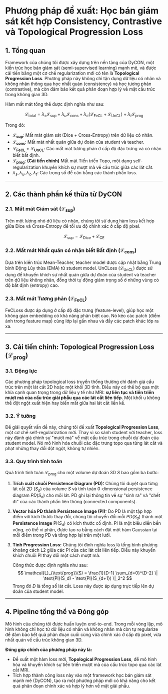 # Phương pháp đề xuất: Học bán giám sát kết hợp Consistency, Contrastive và Topological Progression Loss

## 1. Tổng quan

Framework của chúng tôi được xây dựng trên nền tảng của DyCON, một kiến trúc học bán giám sát (semi-supervised learning) mạnh mẽ, và được cải tiến bằng một cơ chế regularization mới có tên là **Topological Progression Loss**. Phương pháp này không chỉ tận dụng dữ liệu có nhãn và không nhãn thông qua học nhất quán (consistency) và học tương phản (contrastive), mà còn đảm bảo kết quả phân đoạn hợp lý về mặt cấu trúc trong không gian 3D.

Hàm mất mát tổng thể được định nghĩa như sau:

$$
\mathcal{L}_{\text{total}} = \lambda_s \mathcal{L}_{\text{sup}} + \lambda_u \mathcal{L}_{\text{cons}} + \lambda_{c} (\mathcal{L}_{\text{FeCL}} + \mathcal{L}_{\text{UnCL}}) + \lambda_t \mathcal{L}_{\text{prog}}
$$

Trong đó:
- **$\mathcal{L}_{\text{sup}}$**: Mất mát giám sát (Dice + Cross-Entropy) trên dữ liệu có nhãn.
- **$\mathcal{L}_{\text{cons}}$**: Mất mát nhất quán giữa dự đoán của student và teacher.
- **$\mathcal{L}_{\text{FeCL}} + \mathcal{L}_{\text{UnCL}}$**: Các mất mát tương phản ở cấp độ đặc trưng và có nhận biết bất định.
- **$\mathcal{L}_{\text{prog}}$**: **(Cải tiến chính)** Mất mát Tiến triển Topo, một dạng self-regularization khuyến khích sự mượt mà về cấu trúc giữa các lát cắt.
- $\lambda_s, \lambda_u, \lambda_c, \lambda_t$: Các trọng số để cân bằng các thành phần loss.

---

## 2. Các thành phần kế thừa từ DyCON

### 2.1. Mất mát Giám sát ($\mathcal{L}_{\text{sup}}$)
Trên một lượng nhỏ dữ liệu có nhãn, chúng tôi sử dụng hàm loss kết hợp giữa Dice và Cross-Entropy để tối ưu độ chính xác ở cấp độ pixel.

$$
\mathcal{L}_{\text{sup}} = \mathcal{L}_{\text{Dice}} + \mathcal{L}_{\text{CE}}
$$

### 2.2. Mất mát Nhất quán có nhận biết Bất định ($\mathcal{L}_{\text{cons}}$)
Dựa trên kiến trúc Mean-Teacher, teacher model được cập nhật bằng Trung bình Động Lũy thừa (EMA) từ student model. UnCLoss ($\mathcal{L}_{\text{UnCL}}$) được sử dụng để khuyến khích sự nhất quán giữa dự đoán của student và teacher trên dữ liệu không nhãn, đồng thời tự động giảm trọng số ở những vùng có độ bất định (entropy) cao.

### 2.3. Mất mát Tương phản ($\mathcal{L}_{\text{FeCL}}$)
FeCLoss được áp dụng ở cấp độ đặc trưng (feature-level), giúp học một không gian embedding có khả năng phân biệt cao. Nó kéo các patch (điểm ảnh trong feature map) cùng lớp lại gần nhau và đẩy các patch khác lớp ra xa.

---

## 3. Cải tiến chính: Topological Progression Loss ($\mathcal{L}_{\text{prog}}$)

### 3.1. Động lực
Các phương pháp topological loss truyền thống thường chỉ đánh giá cấu trúc trên một lát cắt 2D hoặc một khối 3D tĩnh. Điều này có thể bỏ qua một khía cạnh quan trọng trong dữ liệu y tế như MRI: **sự liên tục và tiến triển mượt mà của cấu trúc giải phẫu qua các lát cắt liên tiếp**. Một khối u không thể đột ngột xuất hiện hay biến mất giữa hai lát cắt liền kề.

### 3.2. Ý tưởng
Để giải quyết vấn đề này, chúng tôi đề xuất **Topological Progression Loss**, một cơ chế self-regularization mới. Thay vì so sánh student với teacher, loss này đánh giá chính sự "mượt mà" về mặt cấu trúc trong chuỗi dự đoán của student model. Nó mô hình hóa chuỗi các đặc trưng topo qua từng lát cắt và phạt những thay đổi đột ngột, không tự nhiên.

### 3.3. Quy trình tính toán
Quá trình tính toán $\mathcal{L}_{\text{prog}}$ cho một volume dự đoán 3D $S$ bao gồm ba bước:

1.  **Trích xuất chuỗi Persistence Diagram (PD):** Chúng tôi duyệt qua từng lát cắt 2D ($S_d$) của volume $S$ và tính toán 0-dimensional persistence diagram $PD(S_d)$ cho mỗi lát. PD ghi lại thông tin về sự "sinh ra" và "chết đi" của các thành phần liên thông (connected components).

2.  **Vector hóa PD thành Persistence Image (PI):** Do PD là một tập hợp điểm với kích thước thay đổi, chúng tôi chuyển đổi mỗi $PD(S_d)$ thành một **Persistence Image** $\text{PI}(S_d)$ có kích thước cố định. PI là một biểu diễn bền vững, có thể vi phân, được tạo ra bằng cách đặt một hàm Gaussian tại mỗi điểm trong PD và tổng hợp lại trên một lưới.

3.  **Tính Progression Loss:** Chúng tôi định nghĩa loss là tổng bình phương khoảng cách L2 giữa các PI của các lát cắt liên tiếp. Điều này khuyến khích chuỗi PI thay đổi một cách mượt mà.

    Công thức được định nghĩa như sau:
    $$
    \mathcal{L}_{\text{prog}}(S) = \frac{1}{D-1} \sum_{d=0}^{D-2} \| \text{PI}(S_d) - \text{PI}(S_{d+1}) \|_2^2
    $$
    Trong đó $D$ là tổng số lát cắt. Loss này được áp dụng trực tiếp lên dự đoán của student model.

---

## 4. Pipeline tổng thể và Đóng góp

Mô hình của chúng tôi được huấn luyện end-to-end. Trong mỗi vòng lặp, mô hình không chỉ học từ dữ liệu có nhãn và không nhãn mà còn tự regularize để đảm bảo kết quả phân đoạn cuối cùng vừa chính xác ở cấp độ pixel, vừa nhất quán về cấu trúc không gian 3D.

**Đóng góp chính của phương pháp này là:**
-   Đề xuất một hàm loss mới, **Topological Progression Loss**, để mô hình hóa và khuyến khích sự tiến triển mượt mà của cấu trúc topo qua các lát cắt MRI.
-   Tích hợp thành công loss này vào một framework học bán giám sát mạnh mẽ (DyCON), tạo ra một phương pháp mới có khả năng cho kết quả phân đoạn chính xác và hợp lý hơn về mặt giải phẫu. 